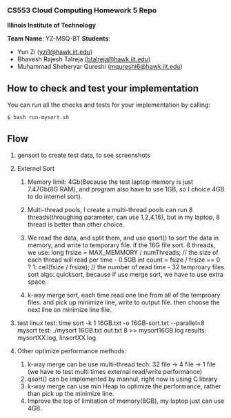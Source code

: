 ### CS553 Cloud Computing Homework 5 Repo
**Illinois Institute of Technology**  

**Team Name**: YZ-MSQ-BT
**Students**:  
* Yun Zi (yzi1@hawk.iit.edu)
* Bhavesh Rajesh Talreja (btalreja@hawk.iit.edu)
* Muhammad Sheheryar Qureshi (mqureshi6@hawk.iit.edu) 

## How to check and test your implementation

You can run all the checks and tests for your implementation by calling:
```
$ bash run-mysort.sh
```
## Flow
1. gensort to create test data, to see screenshots
2. Externel Sort
    1. Memory limit: 4Gb(Because the test laptop memory is just 7.47Gb(8G RAM), and program also have to use 1GB, so I choice 4GB to do internel sort).
    2. Multi-thread pools, I create a multi-thread pools can run 8 threads(throughing parameter, can use 1,2,4,16), but in my laptop, 8 thread is better than other choice.
    3. We read the data, and split them, and use qsort() to sort the data in memory, and write to temporary file.
        if the 16G file sort. 8 threads, we use:
            long frsize = MAX_MEMMORY / numThreads; // the size of each thread will read per time - 0.5GB
            int count = fsize / frsize == 0 ? 1: ceil(fsize / frsize); // the number of read time - 32 temproary files
        sort algo: quicksort, because if use merge sort, we have to use extra space.

    4. k-way merge sort, each time read one line from all of the temproary files. and pick up minimize line, write to output file.
        then choose the next line on minimize line file.

3. test
    linux test: time sort -k 1 16GB.txt -o 16GB-sort.txt --parallel=8
    mysort test: ./mysort 16GB.txt out.txt 8 >> mysort16GB.log
    results: mysortXX.log, linsortXX.log

4. Other optimize performance methods:
    1. k-way merge can be use multi-thread tech: 32 file -> 4 file -> 1 file (we have to test multi times external read/write performance)
    2. qsort() can be implemented by mannul, right now is using C library
    3. k-way merge can use min Heap to optimize the performance, rather than pick up the minimize line.
    4. Improve the top of limitation of memory(8GB), my laptop just can use 4GB.
